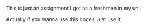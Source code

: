 This is just an assignment I got as a freshmen in my uni.

Actually if you wanna use this codes, just use it.
